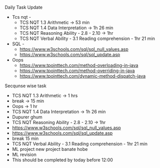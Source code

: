 Daily Task Update
  - Tcs nqt -
      - TCS NQT 1.3 Arithmetic -> 53 min
      - TCS NQT 1.4 Data Interpretation -> 1h 26 min
      - TCS NQT Reasoning Ability - 2.8 - 2.10 -> 1hr
      - TCS NQT Verbal Ability - 3.1 Reading comprehension - 1hr 21 min
  - SQL -
      - https://www.w3schools.com/sql/sql_null_values.asp
      - https://www.w3schools.com/sql/sql_update.asp
  - Oops
      - https://www.tpointtech.com/method-overloading-in-java
      - https://www.tpointtech.com/method-overriding-in-java
      - https://www.tpointtech.com/dynamic-method-dispatch-java

Secqunse wise task 
  - TCS NQT 1.3 Arithmetic -> 1 hrs
  - break -> 15 min
  - Oops  -> 1 hr
  - TCS NQT 1.4 Data Interpretation -> 1h 26 min
  - Dupurer ghum
  - TCS NQT Reasoning Ability - 2.8 - 2.10 -> 1hr
  - https://www.w3schools.com/sql/sql_null_values.asp
  - https://www.w3schools.com/sql/sql_update.asp
  - break 15 min 
  - TCS NQT Verbal Ability - 3.1 Reading comprehension - 1hr 21 min
  - ML project new project banate hobe
  - ML revision
  - This should be completed by today before 12:00
    
